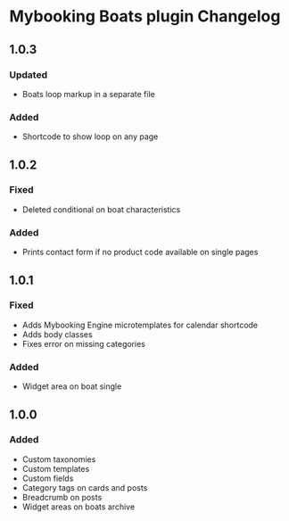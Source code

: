 # Mybooking Boats plugin Changelog

## 1.0.3

### Updated
- Boats loop markup in a separate file

### Added
- Shortcode to show loop on any page

## 1.0.2

### Fixed
- Deleted conditional on boat characteristics

### Added
- Prints contact form if no product code available on single pages

## 1.0.1

### Fixed
- Adds Mybooking Engine microtemplates for calendar shortcode
- Adds body classes
- Fixes error on missing categories

### Added
- Widget area on boat single

## 1.0.0

### Added
- Custom taxonomies
- Custom templates
- Custom fields
- Category tags on cards and posts
- Breadcrumb on posts
- Widget areas on boats archive
